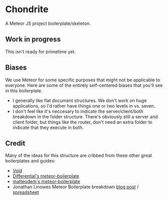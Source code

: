 # Chondrite

A Meteor JS project boilerplate/skeleton.

## Work in progress
This isn't ready for primetime yet.

## Biases
We use Meteor for some specific purposes that might not be applicable to everyone. Here are some of the entirely self-centered biases that you'll see in this boilerplate.

* I generally like flat document structures. We don't work on huge applications, so I'd rather have things one or two levels in vs. seven.
* I don't feel like it's neccesary to indicate the server/client/both breakdown in the folder structure. There's obviously still a server and client folder, but things like the router, don't need an extra folder to indicate that they execute in both.

## Credit
Many of the ideas for this structure are cribbed from these other great boilerplates and guides:
* [Void](https://github.com/SachaG/Void)
* [Differential's meteor-boilerplate](https://github.com/Differential/meteor-boilerplate)
* [matteodem's meteor-boilerplate](https://github.com/matteodem/meteor-boilerplate)
* Jonathan Linowes Meteor Boilerplate breakdown [blog post](https://medium.com/things-i-did-and-learned-today/in-search-of-a-meteor-boilerplate-6f01fe5abfd1) / [spreadsheet](https://docs.google.com/a/smm.org/spreadsheets/d/1ZL5884zIRETLgSZr4n3ButsoPLxXQFom7VMtxZ4G4gk/edit)

